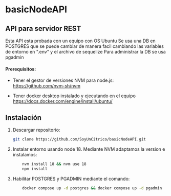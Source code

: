 # basicNodeAPI


## API para servidor REST
Esta API esta probada con un equipo con OS Ubuntu
Se usa una DB en POSTGRES que se puede cambiar de manera facil cambiando 
las variables de entorno en ".env" y el archivo de sequelize
Para administrar la DB se usa pgadmin

#### Prerequisitos: 
- Tener el gestor de versiones NVM para node.js:
    https://github.com/nvm-sh/nvm
    
- Tener docker desktop instalado y ejecutando en el equipo
    https://docs.docker.com/engine/install/ubuntu/
    
## Instalación
1. Descargar repositorio:
    ``` bash   
    git clone https://github.com/SoyUnCitrico/basicNodeAPI.git
    ```
2. Instalar entorno usando node 18. Mediante NVM adaptamos la version e instalamos:
    ``` bash   
        nvm install 18 && nvm use 18
        npm install
    ```
3. Habilitar POSTGRES y  PGADMIN mediante el comando:
    ``` bash   
        docker compose up -d postgres && docker compose up -d pgadmin
    ``` 
